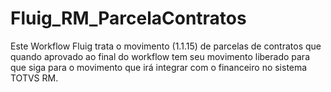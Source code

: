 # Fluig_RM_ParcelaContratos

Este Workflow Fluig trata o movimento (1.1.15) de parcelas de contratos que quando aprovado ao final do workflow tem seu movimento liberado
para que siga para o movimento que irá integrar com o financeiro no sistema TOTVS RM.

<br><br>